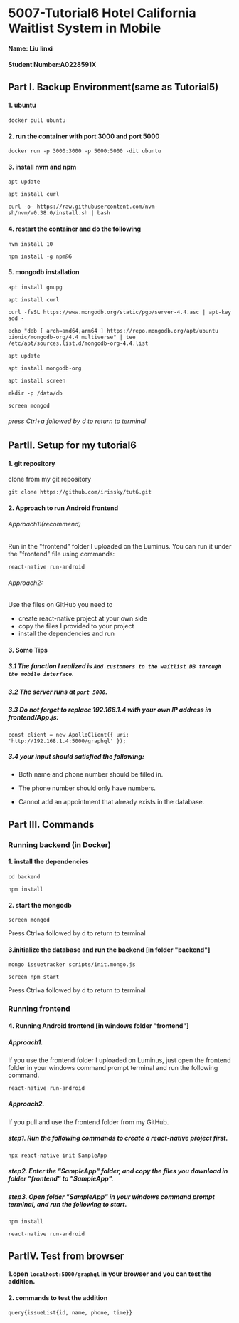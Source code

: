 # 5007-Tutorial6 Hotel California Waitlist System in Mobile
#### Name: Liu linxi
#### Student Number:A0228591X

## Part I. Backup Environment(same as Tutorial5) 
#### 1. ubuntu 
```
docker pull ubuntu
```
#### 2. run the container with port 3000 and port 5000 
```
docker run -p 3000:3000 -p 5000:5000 -dit ubuntu
```
#### 3. install nvm and npm
```
apt update
```
```
apt install curl
```
```
curl -o- https://raw.githubusercontent.com/nvm-sh/nvm/v0.38.0/install.sh | bash
``` 
#### 4. restart the container and do the following
```
nvm install 10
```
```
npm install -g npm@6
```

#### 5. mongodb installation
```
apt install gnupg
```
```
apt install curl
```
```
curl -fsSL https://www.mongodb.org/static/pgp/server-4.4.asc | apt-key add -
```
```
echo "deb [ arch=amd64,arm64 ] https://repo.mongodb.org/apt/ubuntu bionic/mongodb-org/4.4 multiverse" | tee /etc/apt/sources.list.d/mongodb-org-4.4.list 
```
```
apt update
```
```
apt install mongodb-org
```
```
apt install screen
```
```
mkdir -p /data/db
```
```
screen mongod
```
###### press Ctrl+a followed by d to return to terminal


## PartII.  Setup for my tutorial6

#### 1. git repository
clone from my git repository 

  ```
  git clone https://github.com/irissky/tut6.git
  ```

#### 2. Approach to run Android frontend
###### Approach1:(recommend) 
Run in the "frontend" folder I uploaded on the Luminus.
You can run it under the "frontend" file using commands:
```
react-native run-android
```

###### Approach2:
Use the files on GitHub
you need to
- create react-native project at your own side 
- copy the files I provided to your project
- install the dependencies and run
      
#### 3. Some Tips

##### 3.1 The function I realized is `Add customers to the waitlist DB through the mobile interface`.

##### 3.2 The server runs at `port 5000`.


##### 3.3 Do not forget to replace 192.168.1.4 with your own IP address in frontend/App.js:  

  ```
  const client = new ApolloClient({ uri: 'http://192.168.1.4:5000/graphql' });
  ```

##### 3.4 your input should satisfied the following:

  - Both name and phone number should be filled in.

  - The phone number should only have numbers. 

  - Cannot add an appointment that already exists in the database.
  


## Part III.  Commands

### Running backend (in Docker)

#### 1. install the dependencies

```
cd backend
```
```
npm install
```
#### 2.  start the mongodb

```
screen mongod
```
Press Ctrl+a followed by d to return to terminal


#### 3.initialize the database and run the backend [in folder "backend"]

```
mongo issuetracker scripts/init.mongo.js
```
```
screen npm start
```
Press Ctrl+a followed by d to return to terminal
### Running frontend 
#### 4. Running Android frontend [in windows folder "frontend"]
##### Approach1. 
If you use the frontend folder I uploaded on Luminus, just open the frontend folder in your windows command prompt terminal and run the following command.

  ```
  react-native run-android
  ```
##### Approach2.
If you pull and use the frontend folder from my GitHub.
##### step1. Run the following commands to create a react-native project first.

  ```
  npx react-native init SampleApp
  ```
  
##### step2. Enter the "SampleApp" folder, and copy the files you download in folder "frontend"  to "SampleApp".
##### step3. Open  folder "SampleApp" in your windows command prompt terminal, and run the following to start.
  
  ```
  npm install
  ```
  ```
  react-native run-android
  ```
  
  

## PartIV.  Test from browser

#### 1.open **`localhost:5000/graphql`** in your browser and you can test the addition.

#### 2. commands to test the addition

  ```
  query{issueList{id, name, phone, time}}
  ```


